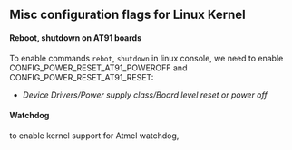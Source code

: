 ## Misc configuration flags for Linux Kernel

#### Reboot, shutdown on AT91 boards

To enable commands `rebot`, `shutdown` in linux console, we need to enable CONFIG_POWER_RESET_AT91_POWEROFF and CONFIG_POWER_RESET_AT91_RESET:

- *Device Drivers/Power supply class/Board level reset or power off*

#### Watchdog

to enable kernel support for Atmel watchdog,
